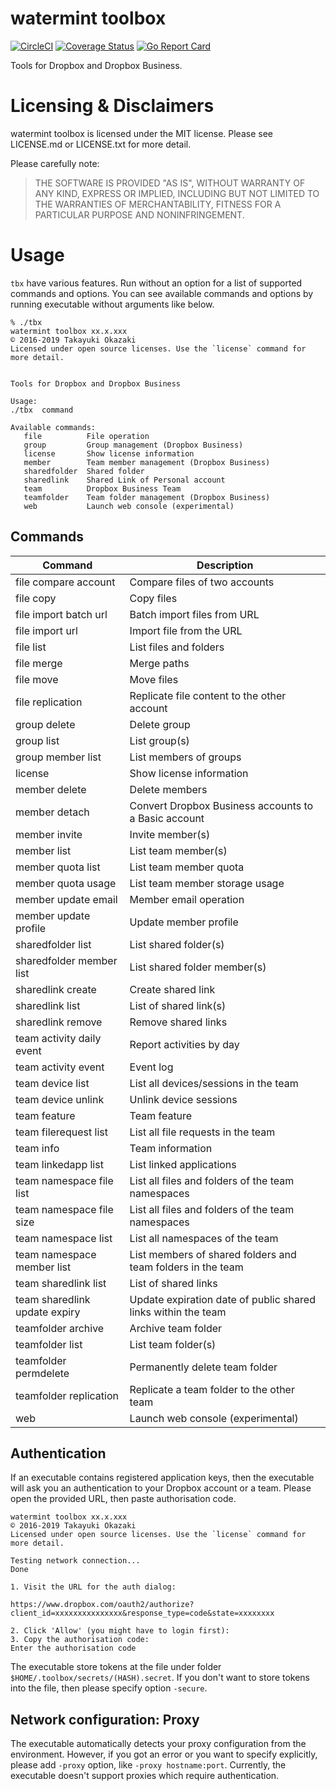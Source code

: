 # watermint toolbox

[![CircleCI](https://circleci.com/gh/watermint/toolbox.svg?style=svg)](https://circleci.com/gh/watermint/toolbox)
[![Coverage Status](https://coveralls.io/repos/github/watermint/toolbox/badge.svg)](https://coveralls.io/github/watermint/toolbox)
[![Go Report Card](https://goreportcard.com/badge/github.com/watermint/toolbox)](https://goreportcard.com/report/github.com/watermint/toolbox)


Tools for Dropbox and Dropbox Business.

# Licensing & Disclaimers

watermint toolbox is licensed under the MIT license.
Please see LICENSE.md or LICENSE.txt for more detail.

Please carefully note:

> THE SOFTWARE IS PROVIDED "AS IS", WITHOUT WARRANTY OF ANY KIND, EXPRESS OR
IMPLIED, INCLUDING BUT NOT LIMITED TO THE WARRANTIES OF MERCHANTABILITY,
FITNESS FOR A PARTICULAR PURPOSE AND NONINFRINGEMENT.

# Usage

`tbx` have various features. Run without an option for a list of supported commands and options.
You can see available commands and options by running executable without arguments like below.

```
% ./tbx
watermint toolbox xx.x.xxx
© 2016-2019 Takayuki Okazaki
Licensed under open source licenses. Use the `license` command for more detail.


Tools for Dropbox and Dropbox Business

Usage:
./tbx  command

Available commands:
   file          File operation
   group         Group management (Dropbox Business)
   license       Show license information
   member        Team member management (Dropbox Business)
   sharedfolder  Shared folder
   sharedlink    Shared Link of Personal account
   team          Dropbox Business Team
   teamfolder    Team folder management (Dropbox Business)
   web           Launch web console (experimental)
```

## Commands

| Command                       | Description                                                   |
|-------------------------------|---------------------------------------------------------------|
| file compare account          | Compare files of two accounts                                 |
| file copy                     | Copy files                                                    |
| file import batch url         | Batch import files from URL                                   |
| file import url               | Import file from the URL                                      |
| file list                     | List files and folders                                        |
| file merge                    | Merge paths                                                   |
| file move                     | Move files                                                    |
| file replication              | Replicate file content to the other account                   |
| group delete                  | Delete group                                                  |
| group list                    | List group(s)                                                 |
| group member list             | List members of groups                                        |
| license                       | Show license information                                      |
| member delete                 | Delete members                                                |
| member detach                 | Convert Dropbox Business accounts to a Basic account          |
| member invite                 | Invite member(s)                                              |
| member list                   | List team member(s)                                           |
| member quota list             | List team member quota                                        |
| member quota usage            | List team member storage usage                                |
| member update email           | Member email operation                                        |
| member update profile         | Update member profile                                         |
| sharedfolder list             | List shared folder(s)                                         |
| sharedfolder member list      | List shared folder member(s)                                  |
| sharedlink create             | Create shared link                                            |
| sharedlink list               | List of shared link(s)                                        |
| sharedlink remove             | Remove shared links                                           |
| team activity daily event     | Report activities by day                                      |
| team activity event           | Event log                                                     |
| team device list              | List all devices/sessions in the team                         |
| team device unlink            | Unlink device sessions                                        |
| team feature                  | Team feature                                                  |
| team filerequest list         | List all file requests in the team                            |
| team info                     | Team information                                              |
| team linkedapp list           | List linked applications                                      |
| team namespace file list      | List all files and folders of the team namespaces             |
| team namespace file size      | List all files and folders of the team namespaces             |
| team namespace list           | List all namespaces of the team                               |
| team namespace member list    | List members of shared folders and team folders in the team   |
| team sharedlink list          | List of shared links                                          |
| team sharedlink update expiry | Update expiration date of public shared links within the team |
| teamfolder archive            | Archive team folder                                           |
| teamfolder list               | List team folder(s)                                           |
| teamfolder permdelete         | Permanently delete team folder                                |
| teamfolder replication        | Replicate a team folder to the other team                     |
| web                           | Launch web console (experimental)                             |


## Authentication

If an executable contains registered application keys,
then the executable will ask you an authentication to your Dropbox account or a team.
Please open the provided URL, then paste authorisation code.

```
watermint toolbox xx.x.xxx
© 2016-2019 Takayuki Okazaki
Licensed under open source licenses. Use the `license` command for more detail.

Testing network connection...
Done

1. Visit the URL for the auth dialog:

https://www.dropbox.com/oauth2/authorize?client_id=xxxxxxxxxxxxxxx&response_type=code&state=xxxxxxxx

2. Click 'Allow' (you might have to login first):
3. Copy the authorisation code:
Enter the authorisation code
```

The executable store tokens at the file under folder `$HOME/.toolbox/secrets/(HASH).secret`.
If you don't want to store tokens into the file, then please specify option `-secure`.

## Network configuration: Proxy

The executable automatically detects your proxy configuration from the environment.
However, if you got an error or you want to specify explicitly, please add `-proxy` option, like `-proxy hostname:port`.
Currently, the executable doesn't support proxies which require authentication.

